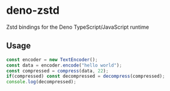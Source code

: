 # deno-zstd

Zstd bindings for the Deno TypeScript/JavaScript runtime

## Usage

```ts
const encoder = new TextEncoder();
const data = encoder.encode("hello world");
const compressed = compress(data, 22);
if(compressed) const decompressed = decompress(compressed);
console.log(decompressed);
```

